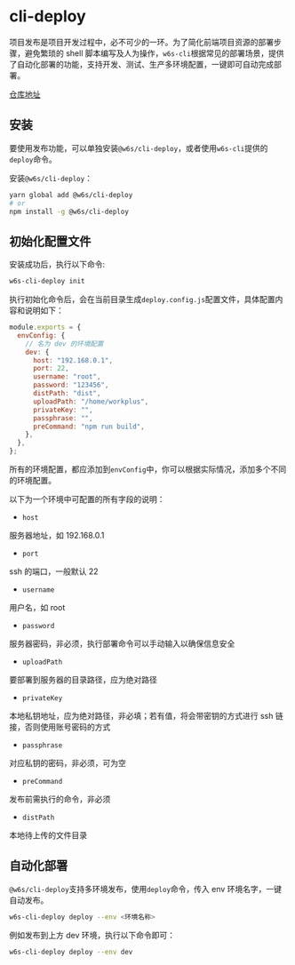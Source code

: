 # cli-deploy

项目发布是项目开发过程中，必不可少的一环。为了简化前端项目资源的部署步骤，避免繁琐的 shell 脚本编写及人为操作，`w6s-cli`根据常见的部署场景，提供了自动化部署的功能，支持开发、测试、生产多环境配置，一键即可自动完成部署。

[仓库地址](https://github.com/WorkPlusFE/cli/tree/master/packages/%40w6s/cli-deploy)


## 安装

要使用发布功能，可以单独安装`@w6s/cli-deploy`，或者使用`w6s-cli`提供的`deploy`命令。

安装`@w6s/cli-deploy`：

```bash
yarn global add @w6s/cli-deploy
# or
npm install -g @w6s/cli-deploy
```

## 初始化配置文件

安装成功后，执行以下命令:

```bash
w6s-cli-deploy init
```

执行初始化命令后，会在当前目录生成`deploy.config.js`配置文件，具体配置内容和说明如下：

```js
module.exports = {
  envConfig: {
    // 名为 dev 的环境配置
    dev: {
      host: "192.168.0.1",
      port: 22,
      username: "root",
      password: "123456",
      distPath: "dist",
      uploadPath: "/home/workplus",
      privateKey: "",
      passphrase: "",
      preCommand: "npm run build",
    },
  },
};
```

所有的环境配置，都应添加到`envConfig`中，你可以根据实际情况，添加多个不同的环境配置。

以下为一个环境中可配置的所有字段的说明：

- `host`

服务器地址，如 192.168.0.1

- `port`

ssh 的端口，一般默认 22

- `username`

用户名，如 root

- `password`

服务器密码，非必须，执行部署命令可以手动输入以确保信息安全

- `uploadPath`

要部署到服务器的目录路径，应为绝对路径

- `privateKey`

本地私钥地址，应为绝对路径，非必填；若有值，将会带密钥的方式进行 ssh 链接，否则使用账号密码的方式

- `passphrase`

对应私钥的密码，非必须，可为空

- `preCommand`

发布前需执行的命令，非必须

- `distPath`

本地待上传的文件目录

## 自动化部署

`@w6s/cli-deploy`支持多环境发布，使用`deploy`命令，传入 env 环境名字，一键自动发布。

```sh
w6s-cli-deploy deploy --env <环境名称>
```

例如发布到上方 dev 环境，执行以下命令即可：

```sh
w6s-cli-deploy deploy --env dev
```